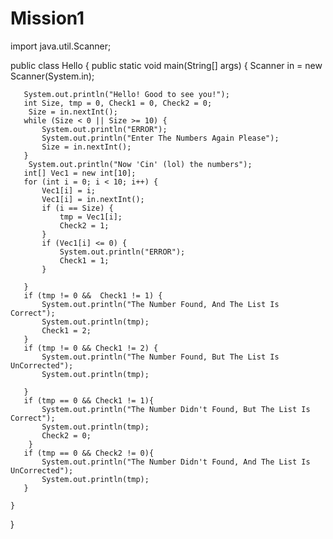 # Mission1
import java.util.Scanner;

public class Hello {
    public static void main(String[] args) {
        Scanner in = new Scanner(System.in);

       System.out.println("Hello! Good to see you!");
       int Size, tmp = 0, Check1 = 0, Check2 = 0;
        Size = in.nextInt();
       while (Size < 0 || Size >= 10) {
           System.out.println("ERROR");
           System.out.println("Enter The Numbers Again Please");
           Size = in.nextInt();
       }
        System.out.println("Now 'Cin' (lol) the numbers");
       int[] Vec1 = new int[10];
       for (int i = 0; i < 10; i++) {
           Vec1[i] = i;
           Vec1[i] = in.nextInt();
           if (i == Size) {
               tmp = Vec1[i];
               Check2 = 1;
           }
           if (Vec1[i] <= 0) {
               System.out.println("ERROR");
               Check1 = 1;
           }

       }
       if (tmp != 0 &&  Check1 != 1) {
           System.out.println("The Number Found, And The List Is Correct");
           System.out.println(tmp);
           Check1 = 2;
       }
       if (tmp != 0 && Check1 != 2) {
           System.out.println("The Number Found, But The List Is UnCorrected");
           System.out.println(tmp);

       }
       if (tmp == 0 && Check1 != 1){
           System.out.println("The Number Didn't Found, But The List Is Correct");
           System.out.println(tmp);
           Check2 = 0;
        }
       if (tmp == 0 && Check2 != 0){
           System.out.println("The Number Didn't Found, And The List Is UnCorrected");
           System.out.println(tmp);
       }

    }
}
